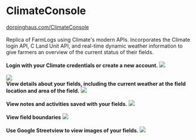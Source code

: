 # ClimateConsole

[dorpinghaus.com/ClimateConsole](http://dorpinghaus.com/climateconsole/index.html)
<br>
<br>
Replica of FarmLogs using Climate's modern APIs. Incorporates the Climate login API, C Land Unit API, and real-time dynamic weather information to give farmers an overview of the current status of their fields.
<br>
<br>
**Login with your Climate credentials or create a new account.**
![](http://i.imgur.com/rH7aTR1.jpg)
<br>
<br>
![](http://i.imgur.com/YLqK6fU.jpg)
<br>
**View details about your fields, including the current weather at the field location and area of the field.**
![](http://i.imgur.com/KlX2IIF.jpg)
<br>
<br>
**View notes and activities saved with your fields.**
![](http://i.imgur.com/G5MrVhn.jpg)
<br>
<br>
**View field boundaries**
![](http://i.imgur.com/OSJdxzm.jpg)
<br>
<br>
**Use Google Streetview to view images of your fields.**
![](http://i.imgur.com/Kv51MCz.jpg)

